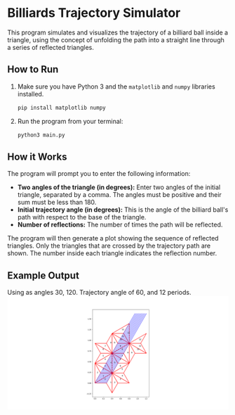 # Billiards Trajectory Simulator

This program simulates and visualizes the trajectory of a billiard ball inside a triangle, using the concept of unfolding the path into a straight line through a series of reflected triangles.

## How to Run

1.  Make sure you have Python 3 and the `matplotlib` and `numpy` libraries installed.
    ```bash
    pip install matplotlib numpy
    ```
2.  Run the program from your terminal:
    ```bash
    python3 main.py
    ```

## How it Works

The program will prompt you to enter the following information:

*   **Two angles of the triangle (in degrees):** Enter two angles of the initial triangle, separated by a comma. The angles must be positive and their sum must be less than 180.
*   **Initial trajectory angle (in degrees):** This is the angle of the billiard ball's path with respect to the base of the triangle.
*   **Number of reflections:** The number of times the path will be reflected.

The program will then generate a plot showing the sequence of reflected triangles. Only the triangles that are crossed by the trajectory path are shown. The number inside each triangle indicates the reflection number.

## Example Output
Using as angles 30, 120. Trajectory angle of 60, and 12 periods.
![Example Output](example.png)
